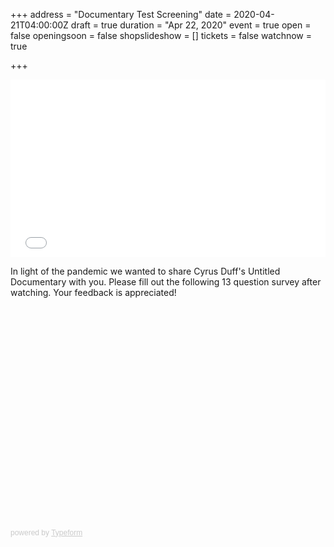 +++
address = "Documentary Test Screening"
date = 2020-04-21T04:00:00Z
draft = true
duration = "Apr 22, 2020"
event = true
open = false
openingsoon = false
shopslideshow = []
tickets = false
watchnow = true

+++
<div style="padding:56.25% 0 0 0;position:relative;"><iframe src="[https://player.vimeo.com/video/393326174](https://player.vimeo.com/video/393326174 "https://player.vimeo.com/video/393326174")" style="position:absolute;top:0;left:0;width:100%;height:100%;" frameborder="0" allow="autoplay; fullscreen" allowfullscreen></iframe></div><script src="[https://player.vimeo.com/api/player.js](https://player.vimeo.com/api/player.js "https://player.vimeo.com/api/player.js")"></script>  

In light of the pandemic we wanted to share Cyrus Duff's Untitled Documentary with you. Please fill out the following 13 question survey after watching. Your feedback is appreciated!

<div class="typeform-widget" data-url="https://lucyweisner.typeform.com/to/LI0xku" style="width: 100%; height: 350px;"></div> <script> (function() { var qs,js,q,s,d=document, gi=d.getElementById, ce=d.createElement, gt=d.getElementsByTagName, id="typef_orm", b="https://embed.typeform.com/"; if(!gi.call(d,id)) { js=ce.call(d,"script"); js.id=id; js.src=b+"embed.js"; q=gt.call(d,"script")\[0\]; q.parentNode.insertBefore(js,q) } })() </script> <div style="font-family: Sans-Serif;font-size: 12px;color: #999;opacity: 0.5; padding-top: 5px;"> powered by <a href="https://admin.typeform.com/signup?utm_campaign=LI0xku&utm_source=typeform.com-01DGK447BQNSHF7BPM7D2PEJJ8-essentials&utm_medium=typeform&utm_content=typeform-embedded-poweredbytypeform&utm_term=EN" style="color: #999" target="_blank">Typeform</a> </div>